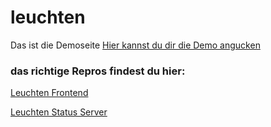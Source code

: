 # leuchten

Das ist die Demoseite 
[Hier kannst du dir die Demo angucken](https://leuchten.vercel.app/)


### das richtige Repros findest du hier:
[Leuchten Frontend](https://github.com/cmgoersch/leuchten_frontend)

[Leuchten Status Server](https://github.com/cmgoersch/leuchten-status-server)

